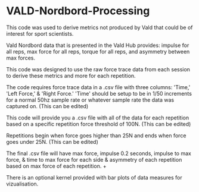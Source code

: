 # VALD-Nordbord-Processing
This code was used to derive metrics not produced by Vald that could be of interest for sport scientists. 

Vald Nordbord data that is presented in the Vald Hub provides: impulse for all reps, max force for all reps, torque for all reps, and asymmetry between max forces. 

This code was designed to use the raw force trace data from each session to derive these metrics and more for each repetition.

The code requires force trace data in a .csv file with three columns: 'Time,' 'Left Force,' & 'Right Force.'
  'Time' should be setup to be in 1/50 increments for a normal 50hz sample rate or whatever sample rate the data was captured on. (This can be edited)

This code will provide you a .csv file with all of the data for each repetition based on a specific repetition force threshold of 100N. (This can be edited)

Repetitions begin when force goes higher than 25N and ends when force goes under 25N. (This can be edited)

The final .csv file will have max force, impulse 0.2 seconds, impulse to max force, & time to max force for each side & asymmetry of each repetition based on max force of each repetition. +

There is an optional kernel provided with bar plots of data measures for vizualisation. 

